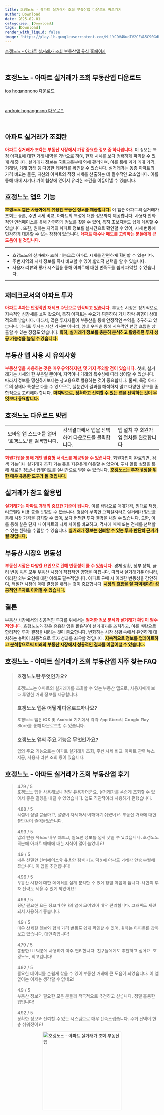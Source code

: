 ```yaml
---
title: 호갱노노 - 아파트 실거래가 조회 부동산앱 다운로드 바로가기
author: Download
date: 2025-02-01
categories: [Download]
tags: [Download]
render_with_liquid: false
image: 'https://play-lh.googleusercontent.com/M_lYCDV46uoTV2CF4A5C90GdF-dxYBtKp-od1b2RIpl1U_eIAO8L1caoKtVGp73usOAC=s256-rw'
---
```

<p><a class='click-button' title='호갱노노 - 아파트 실거래가 조회 부동산앱' href='https://hogangnono.com/' rel='nofollow'>호갱노노 - 아파트 실거래가 조회 부동산앱 공식 홈페이지</a></p><br>
<h2 id='호갱노노 - 아파트 실거래가 조회 부동산앱_다운로드'>호갱노노 - 아파트 실거래가 조회 부동산앱 다운로드</h2>
<p><a class="click-button ios" title="hogangnono 다운로드" href="https://apps.apple.com/kr/app/%ED%98%B8%EA%B0%B1%EB%85%B8%EB%85%B8/id1084799742" rel="nofollow">ios hogangnono 다운로드</a></p><br>
<p><a class="click-button android" title="hogangnono 다운로드" href="https://play.google.comhttps://play.google.com/store/apps/details?id=com.hogangnono.hogangnono" rel="nofollow">android hogangnono 다운로드</a></p><br>


<h2 id='아파트 실거래가 조회란'>아파트 실거래가 조회란</h2>

<p><b><span style="color: #ee2323;">아파트 실거래가 조회는 부동산 시장에서 가장 중요한 정보 중 하나입니다.</span></b> 이 정보는 특정 아파트에 대한 거래 내역을 기반으로 하여, 현재 시세를 보다 정확하게 파악할 수 있게 해줍니다. 실거래가 정보는 국토교통부에 의해 관리되며, 이를 통해 과거 거래 가격, 거래일, 거래 형태 등 다양한 데이터를 확인할 수 있습니다. 실거래가는 동종 아파트의 가격 비교는 물론, 자신의 아파트의 적정 시세를 산출하는 데 필수적인 요소입니다. 이를 통해 매매 시기나 가격 협상에 있어서 유리한 조건을 이끌어낼 수 있습니다.</p>

<h2 id='호갱노노 앱의 기능'>호갱노노 앱의 기능</h2>

<p><b><span style="background-color: #ffe066;">호갱노노 앱은 사용자에게 유용한 부동산 정보를 제공합니다.</span></b> 이 앱은 아파트의 실거래가 조회는 물론, 주변 시세 비교, 아파트의 특성에 대한 정보까지 제공합니다. 사용자 친화적인 인터페이스를 통해 간편하게 정보를 찾을 수 있어, 특히 초보자들도 쉽게 이용할 수 있습니다. 또한, 원하는 지역의 아파트 정보를 실시간으로 확인할 수 있어, 시세 변동에 민감하게 대응할 수 있는 장점이 있습니다. <b><span style="color: #ee2323;">아파트 매수나 매도를 고려하는 분들에게 큰 도움이 될 것입니다.</span></b></p>

<hr />

<ul>
    <li>호갱노노의 실거래가 조회 기능으로 아파트 시세를 간편하게 확인할 수 있습니다.</li>
    <li>주변 지역의 시세 정보를 즉시 비교할 수 있어,합리적 선택을 할 수 있습니다.</li>
    <li>사용자 리뷰와 평가 시스템을 통해 아파트에 대한 만족도를 쉽게 파악할 수 있습니다.</li>
</ul>

<hr />

<h2 id='재테크로서의 아파트 투자'>재테크로서의 아파트 투자</h2>

<p><b><span style="color: #ee2323;">아파트 투자는 안정적인 재테크 수단으로 인식되고 있습니다.</span></b> 부동산 시장은 장기적으로 지속적인 성장세를 보여 왔으며, 특히 아파트는 수요가 꾸준하여 가치 하락 위험이 상대적으로 낮습니다. 따라서, 많은 투자자들이 부동산을 통해 안정적인 수익을 추구하고 있습니다. 아파트 투자는 자산 가치뿐 아니라, 임대 수익을 통해 지속적인 현금 흐름을 창출할 수 있는 장점도 있습니다. <b><span style="background-color: #ffe066;">특히, 실거래가 정보를 충분히 분석하고 활용하면 투자 성공 가능성을 높일 수 있습니다.</span></b></p>

<h2 id='부동산 앱 사용 시 유의사항'>부동산 앱 사용 시 유의사항</h2>

<p><b><span style="color: #ee2323;">부동산 앱을 사용하는 것은 매우 유익하지만, 몇 가지 주의할 점이 있습니다.</span></b> 첫째, 실거래가는 시세의 한 부분일 뿐이며, 지역이나 거래의 특수성에 따라 상이할 수 있습니다. 따라서 정보를 맹신하기보다는 참고용으로 활용하는 것이 중요합니다. 둘째, 특정 아파트의 상태나 특성은 다를 수 있으므로, 실눈없이 결과를 해석하지 말고 다양한 정보를 종합적으로 고려해야 합니다. <b><span style="background-color: #ffe066;">마지막으로, 정확하고 신뢰할 수 있는 앱을 선택하는 것이 무엇보다 중요합니다.</span></b></p>

<h2 id='호갱노노 다운로드 방법'>호갱노노 다운로드 방법</h2>

<table>
    <tr>
        <td>모바일 앱 스토어를 열어 '호갱노노'를 검색합니다.</td>
        <td>검색결과에서 앱을 선택하여 다운로드를 클릭합니다.</td>
        <td>앱 설치 후 회원가입 절차를 완료합니다.</td>
    </tr>
</table>

<p><b><span style="color: #ee2323;">회원가입을 통해 개인 맞춤형 서비스를 제공받을 수 있습니다.</span></b> 회원가입이 완료되면, 검색 기능이나 실거래가 조회 기능 등을 자유롭게 이용할 수 있으며, 푸시 알림 설정을 통해 새로운 정보나 업데이트를 실시간으로 받을 수 있습니다. <b><span style="background-color: #ffe066;">호갱노노는 투자 결정을 위한 매우 유용한 도구가 될 것입니다.</span></b></p>

<h2 id='실거래가 참고 활용법'>실거래가 참고 활용법</h2>

<p><b><span style="color: #ee2323;">실거래가는 아파트 거래의 중요한 기준이 됩니다.</span></b> 이를 바탕으로 매매가격, 임대료 책정, 리모델링 비용 등을 산정할 수 있습니다. 경험이 부족한 고객일지라도 실거래가 정보를 통해 시장 가격을 감지할 수 있어, 보다 현명한 투자 결정을 내릴 수 있습니다. 또한, 이를 통해 같은 단지 내 아파트의 시세 차이를 비교하고, 적시에 매매 또는 전세를 선택할 수 있는 전략을 수립할 수 있습니다. <b><span style="background-color: #ffe066;">실거래가 정보는 신뢰할 수 있는 투자 판단의 근거가 될 것입니다.</span></b></p>

<h2 id='부동산 시장의 변동성'>부동산 시장의 변동성</h2>

<p><b><span style="color: #ee2323;">부동산 시장은 다양한 요인으로 인해 변동성이 클 수 있습니다.</span></b> 경제 상황, 정부 정책, 금리 변동 등은 모두 부동산 시장에 직접적인 영향을 미칩니다. 따라서 실거래가뿐 아니라, 이러한 외부 요인에 대한 이해도 필수적입니다. 아파트 구매 시 이러한 변동성을 감안하여, 적절한 시점에 매매 결정을 내리는 것이 중요합니다. <b><span style="background-color: #ffe066;">시장의 흐름을 잘 파악해야만 성공적인 투자로 이어질 수 있습니다.</span></b></p>

<h2 id='결론'>결론</h2>

<p>부동산 시장에서의 성공적인 투자를 위해서는 <b><span style="color: #ee2323;">철저한 정보 분석과 실거래가 확인이 필수적입니다.</span></b> 호갱노노와 같은 유용한 앱을 활용하여 실거래가를 조회하고, 이를 바탕으로 합리적인 투자 결정을 내리는 것이 중요합니다. 변화하는 시장 상황 속에서 유연하게 대처하는 능력이 최종적으로 투자 성과를 좌우할 것입니다. <b><span style="background-color: #ffe066;">지속적으로 정보를 업데이트하고 분석함으로써 미래의 부동산 시장에서 성공적인 결과를 이끌어낼 수 있습니다.</span></b></p>


<h2 id='호갱노노 - 아파트 실거래가 조회 부동산앱_자주_찾는_FAQ'>호갱노노 - 아파트 실거래가 조회 부동산앱 자주 찾는 FAQ</h2>
<div itemscope="" itemtype="https://schema.org/FAQPage"> 
<blockquote> 
<div itemscope="" itemprop="mainEntity" itemtype="https://schema.org/Question"> 
<h3 itemprop="name">호갱노노란 무엇인가요?</h3> 
<div itemscope="" itemprop="acceptedAnswer" itemtype="https://schema.org/Answer"> 
<span itemprop="text"> 
<p>호갱노노는 아파트의 실거래가를 조회할 수 있는 부동산 앱으로, 사용자에게 보다 투명한 거래 정보를 제공합니다.</p> 
</span> 
</div> 
</div> 

<div itemscope="" itemprop="mainEntity" itemtype="https://schema.org/Question"> 
<h3 itemprop="name">호갱노노 앱은 어떻게 다운로드하나요?</h3> 
<div itemscope="" itemprop="acceptedAnswer" itemtype="https://schema.org/Answer"> 
<span itemprop="text"> 
<p>호갱노노 앱은 iOS 및 Android 기기에서 각각 App Store나 Google Play Store를 통해 다운로드할 수 있습니다.</p> 
</span> 
</div> 
</div> 

<div itemscope="" itemprop="mainEntity" itemtype="https://schema.org/Question"> 
<h3 itemprop="name">호갱노노 앱의 주요 기능은 무엇인가요?</h3> 
<div itemscope="" itemprop="acceptedAnswer" itemtype="https://schema.org/Answer"> 
<span itemprop="text"> 
<p>앱의 주요 기능으로는 아파트 실거래가 조회, 주변 시세 비교, 아파트 관련 뉴스 제공, 사용자 리뷰 조회 등이 있습니다.</p> 
</span> 
</div> 
</div> 
</blockquote> 
</div>
<h2 id='호갱노노 - 아파트 실거래가 조회 부동산앱_후기'>호갱노노 - 아파트 실거래가 조회 부동산앱 후기</h2>
<div itemscope itemtype="https://schema.org/Product">
  <blockquote>
  <div itemprop="review" itemscope itemtype="https://schema.org/Review">
      <div itemprop="reviewRating" itemscope itemtype="https://schema.org/Rating"> <span itemprop="ratingValue">4.79</span> / <span itemprop="bestRating">5</span> </div>
      <span itemprop="reviewBody">호갱노노 앱을 사용해보니 정말 유용하더군요. 실거래가를 손쉽게 조회할 수 있어서 좋은 결정을 내릴 수 있었습니다. 앱도 직관적이라 사용하기 편했습니다.</span>
  </div>
  <br>
  <div itemprop="review" itemscope itemtype="https://schema.org/Review">
      <div itemprop="reviewRating" itemscope itemtype="https://schema.org/Rating"> <span itemprop="ratingValue">4.88</span> / <span itemprop="bestRating">5</span> </div>
      <span itemprop="reviewBody">시설이 정말 깔끔하고, 설명이 자세해서 이해하기 쉬웠어요. 부동산 거래에 대한 불안감이 줄어들었습니다.</span>
  </div>
  <br>
  <div itemprop="review" itemscope itemtype="https://schema.org/Review">
      <div itemprop="reviewRating" itemscope itemtype="https://schema.org/Rating"> <span itemprop="ratingValue">4.93</span> / <span itemprop="bestRating">5</span> </div>
      <span itemprop="reviewBody">앱의 반응 속도도 매우 빠르고, 필요한 정보를 쉽게 찾을 수 있었습니다. 호갱노노 덕분에 아파트 매매에 대한 지식이 많이 늘었네요!</span>
  </div>
  <br>
  <div itemprop="review" itemscope itemtype="https://schema.org/Review">
      <div itemprop="reviewRating" itemscope itemtype="https://schema.org/Rating"> <span itemprop="ratingValue">4.9</span> / <span itemprop="bestRating">5</span> </div>
      <span itemprop="reviewBody">매우 친절한 인터페이스와 유용한 검색 기능 덕분에 아파트 거래가 한층 수월해졌습니다. 이 앱을 추천합니다!</span>
  </div>
  <br>
  <div itemprop="review" itemscope itemtype="https://schema.org/Review">
      <div itemprop="reviewRating" itemscope itemtype="https://schema.org/Rating"> <span itemprop="ratingValue">4.96</span> / <span itemprop="bestRating">5</span> </div>
      <span itemprop="reviewBody">부동산 시장에 대한 데이터를 쉽게 분석할 수 있어 정말 마음에 듭니다. 나만의 투자 전략도 세울 수 있게 되었어요!</span>
  </div>
  <br>
  <div itemprop="review" itemscope itemtype="https://schema.org/Review">
      <div itemprop="reviewRating" itemscope itemtype="https://schema.org/Rating"> <span itemprop="ratingValue">4.99</span> / <span itemprop="bestRating">5</span> </div>
      <span itemprop="reviewBody">정말 필요한 모든 정보가 하나의 앱에 모여있어 매우 편리합니다. 그래픽도 세련돼서 사용하기 좋습니다.</span>
  </div>
  <br>
  <div itemprop="review" itemscope itemtype="https://schema.org/Review">
      <div itemprop="reviewRating" itemscope itemtype="https://schema.org/Rating"> <span itemprop="ratingValue">4.9</span> / <span itemprop="bestRating">5</span> </div>
      <span itemprop="reviewBody">매우 상세한 정보와 함께 가격 변동도 쉽게 확인할 수 있어, 원하는 아파트를 찾아보고 있습니다. 대만족입니다!</span>
  </div>
  <br>
  <div itemprop="review" itemscope itemtype="https://schema.org/Review">
      <div itemprop="reviewRating" itemscope itemtype="https://schema.org/Rating"> <span itemprop="ratingValue">4.79</span> / <span itemprop="bestRating">5</span> </div>
      <span itemprop="reviewBody">깔끔한 UI 덕분에 사용하기 아주 편리합니다. 친구들에게도 추천하고 싶어요. 호갱노노, 최고입니다!</span>
  </div>
  <br>
  <div itemprop="review" itemscope itemtype="https://schema.org/Review">
      <div itemprop="reviewRating" itemscope itemtype="https://schema.org/Rating"> <span itemprop="ratingValue">4.92</span> / <span itemprop="bestRating">5</span> </div>
      <span itemprop="reviewBody">필요한 데이터를 손쉽게 찾을 수 있어 부동산 거래에 큰 도움이 되었습니다. 이 앱 없이는 이제는 생각할 수 없네요!</span>
  </div>
  <br>
  <div itemprop="review" itemscope itemtype="https://schema.org/Review">
      <div itemprop="reviewRating" itemscope itemtype="https://schema.org/Rating"> <span itemprop="ratingValue">4.9</span> / <span itemprop="bestRating">5</span> </div>
      <span itemprop="reviewBody">부동산 정보가 필요한 모든 분들께 적극적으로 추천하고 싶습니다. 정말 훌륭한 앱입니다!</span>
  </div>
  <br>
  <div itemprop="review" itemscope itemtype="https://schema.org/Review">
      <div itemprop="reviewRating" itemscope itemtype="https://schema.org/Rating"> <span itemprop="ratingValue">4.92</span> / <span itemprop="bestRating">5</span> </div>
      <span itemprop="reviewBody">정확한 정보와 신뢰할 수 있는 시스템으로 매우 만족스럽습니다. 주거 선택이 한층 쉬워졌어요!</span>
  </div>
  </blockquote>
</div>
<figure class="image" style="display: flex; justify-content: center; align-items: center; margin: 0;"><img src="https://play-lh.googleusercontent.com/M_lYCDV46uoTV2CF4A5C90GdF-dxYBtKp-od1b2RIpl1U_eIAO8L1caoKtVGp73usOAC=s256-rw" alt="호갱노노 - 아파트 실거래가 조회 부동산앱" width="256" height="256" style="max-width: 100%; height: auto;"></figure>